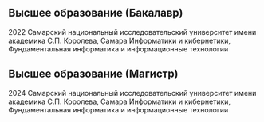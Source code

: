 ## Высшее образование (Бакалавр)
2022
Самарский национальный исследовательский университет имени академика С.П. Королева, Самара
Информатики и кибернетики, Фундаментальная информатика и информационные технологии

## Высшее образование (Магистр)
2024
Самарский национальный исследовательский университет имени академика С.П. Королева, Самара
Информатики и кибернетики, Фундаментальная информатика и информационные технологии
